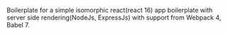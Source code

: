Boilerplate for a simple isomorphic react(react 16) app boilerplate with server side rendering(NodeJs, ExpressJs) with support from Webpack 4, Babel 7. 
